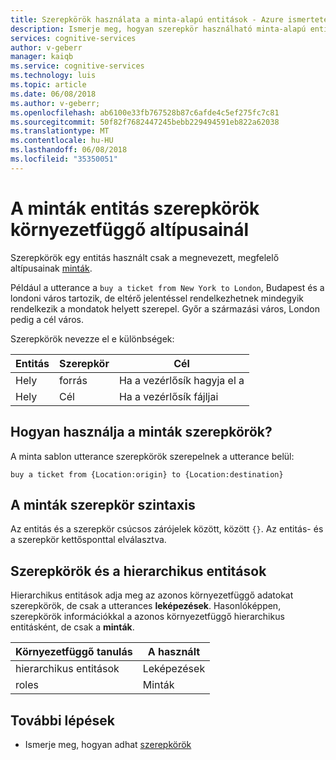 ```yaml
---
title: Szerepkörök használata a minta-alapú entitások - Azure ismertetése |} Microsoft Docs
description: Ismerje meg, hogyan szerepkör használható minta-alapú entitás adjon nevet a környezetfüggő entitás altípusa.
services: cognitive-services
author: v-geberr
manager: kaiqb
ms.service: cognitive-services
ms.technology: luis
ms.topic: article
ms.date: 06/08/2018
ms.author: v-geberr;
ms.openlocfilehash: ab6100e33fb767528b87c6afde4c5ef275fc7c81
ms.sourcegitcommit: 50f82f7682447245bebb229494591eb822a62038
ms.translationtype: MT
ms.contentlocale: hu-HU
ms.lasthandoff: 06/08/2018
ms.locfileid: "35350051"
---
```

# <a name="entity-roles-in-patterns-are-contextual-subtypes"></a>A minták entitás szerepkörök környezetfüggő altípusainál
Szerepkörök egy entitás használt csak a megnevezett, megfelelő altípusainak [minták](luis-concept-patterns.md).

Például a utterance a `buy a ticket from New York to London`, Budapest és a londoni város tartozik, de eltérő jelentéssel rendelkezhetnek mindegyik rendelkezik a mondatok helyett szerepel. Győr a származási város, London pedig a cél város. 

Szerepkörök nevezze el e különbségek:

|Entitás|Szerepkör|Cél|
|--|--|--|
|Hely|forrás|Ha a vezérlősík hagyja el a|
|Hely|Cél|Ha a vezérlősík fájljai|

## <a name="how-are-roles-used-in-patterns"></a>Hogyan használja a minták szerepkörök?
A minta sablon utterance szerepkörök szerepelnek a utterance belül: 

```
buy a ticket from {Location:origin} to {Location:destination}
```

## <a name="role-syntax-in-patterns"></a>A minták szerepkör szintaxis
Az entitás és a szerepkör csúcsos zárójelek között, között `{}`. Az entitás- és a szerepkör kettősponttal elválasztva. 

## <a name="roles-versus-hierarchical-entities"></a>Szerepkörök és a hierarchikus entitások
Hierarchikus entitások adja meg az azonos környezetfüggő adatokat szerepkörök, de csak a utterances **leképezések**. Hasonlóképpen, szerepkörök információkkal a azonos környezetfüggő hierarchikus entitásként, de csak a **minták**.

|Környezetfüggő tanulás|A használt|
|--|--|
|hierarchikus entitások|Leképezések|
|roles|Minták|

## <a name="next-steps"></a>További lépések

* Ismerje meg, hogyan adhat [szerepkörök](luis-how-to-add-entities.md#add-role-to-pattern-based-entity)
